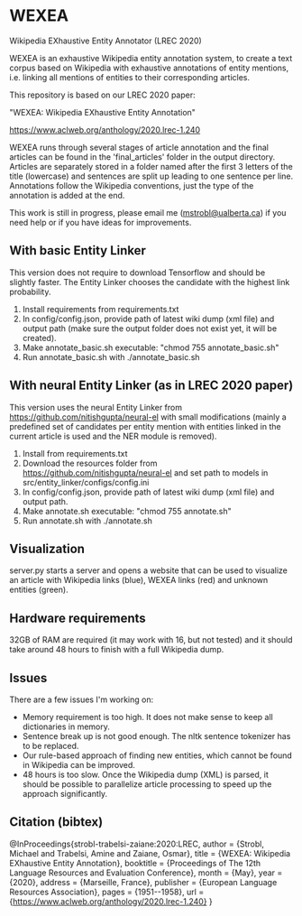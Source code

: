 # WEXEA
Wikipedia EXhaustive Entity Annotator (LREC 2020)

WEXEA is an exhaustive Wikipedia entity annotation system, to create a text corpus based on Wikipedia with exhaustive annotations of entity mentions, i.e. linking all mentions of entities to their corresponding articles. 

This repository is based on our LREC 2020 paper: 

"WEXEA: Wikipedia EXhaustive Entity Annotation"

https://www.aclweb.org/anthology/2020.lrec-1.240

WEXEA runs through several stages of article annotation and the final articles can be found in the 'final_articles' folder in the output directory.
Articles are separately stored in a folder named after the first 3 letters of the title (lowercase) and sentences are split up leading to one sentence per line.
Annotations follow the Wikipedia conventions, just the type of the annotation is added at the end.

This work is still in progress, please email me (mstrobl@ualberta.ca) if you need help or if you have ideas for improvements.

## With basic Entity Linker
This version does not require to download Tensorflow and should be slightly faster. The Entity Linker chooses the candidate with the highest link probability.

1. Install requirements from requirements.txt
2. In config/config.json, provide path of latest wiki dump (xml file) and output path (make sure the output folder does not exist yet, it will be created).
3. Make annotate_basic.sh executable: "chmod 755 annotate_basic.sh"
4. Run annotate_basic.sh with ./annotate_basic.sh


## With neural Entity Linker (as in LREC 2020 paper)

This version uses the neural Entity Linker from https://github.com/nitishgupta/neural-el with small modifications (mainly a predefined set of candidates per entity mention with entities linked in the current article is used and the NER module is removed).

1. Install from requirements.txt
2. Download the resources folder from https://github.com/nitishgupta/neural-el and set path to models in src/entity_linker/configs/config.ini
3. In config/config.json, provide path of latest wiki dump (xml file) and output path.
4. Make annotate.sh executable: "chmod 755 annotate.sh"
5. Run annotate.sh with ./annotate.sh

## Visualization

server.py starts a server and opens a website that can be used to visualize an article with Wikipedia links (blue), WEXEA links (red) and unknown entities (green).

## Hardware requirements

32GB of RAM are required (it may work with 16, but not tested) and it should take around 48 hours to finish with a full Wikipedia dump.

## Issues

There are a few issues I'm working on:

- Memory requirement is too high. It does not make sense to keep all dictionaries in memory.
- Sentence break up is not good enough. The nltk sentence tokenizer has to be replaced.
- Our rule-based approach of finding new entities, which cannot be found in Wikipedia can be improved.
- 48 hours is too slow. Once the Wikipedia dump (XML) is parsed, it should be possible to parallelize article processing to speed up the approach significantly.

## Citation (bibtex)

@InProceedings{strobl-trabelsi-zaiane:2020:LREC,
  author    = {Strobl, Michael  and  Trabelsi, Amine  and  Zaiane, Osmar},
  title     = {WEXEA: Wikipedia EXhaustive Entity Annotation},
  booktitle      = {Proceedings of The 12th Language Resources and Evaluation Conference},
  month          = {May},
  year           = {2020},
  address        = {Marseille, France},
  publisher      = {European Language Resources Association},
  pages     = {1951--1958},
  url       = {https://www.aclweb.org/anthology/2020.lrec-1.240}
}
